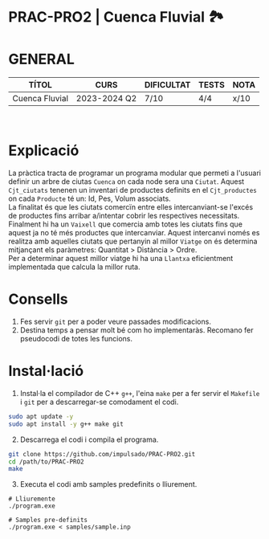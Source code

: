 # PRAC-PRO2 | Cuenca Fluvial 🏞️
# GENERAL
| TÍTOL | CURS | DIFICULTAT | TESTS | NOTA |
| --- | --- | --- | --- | --- |
| Cuenca Fluvial | 2023-2024 Q2 | 7/10 | 4/4 | x/10 |

<br>

# Explicació
La pràctica tracta de programar un programa modular que permeti a l'usuari definir un arbre de ciutas `Cuenca` on cada node sera una `Ciutat`. Aquest `Cjt_ciutats` tenenen un inventari de productes definits en el `Cjt_productes` on cada `Producte` té un: Id, Pes, Volum associats. <br>
La finalitat és que les ciutats comercïn entre elles intercanviant-se l'excés de productes fins arribar a/intentar cobrir les respectives necessitats. <br>
Finalment hi ha un `Vaixell` que comercia amb totes les ciutats fins que aquest ja no té més productes que intercanviar. Aquest intercanvi només es realitza amb aquelles ciutats que pertanyin al millor `Viatge` on és determina mitjançant els paràmetres: Quantitat > Distància > Ordre. <br>
Per a determinar aquest millor viatge hi ha una `Llantxa` eficientment implementada que calcula la millor ruta. 

# Consells
1. Fes servir `git` per a poder veure passades modificacions.
2. Destina temps a pensar molt bé com ho implementaràs. Recomano fer pseudocodi de totes les funcions.

# Instal·lació
1. Instal·la el compilador de C++ `g++`, l'eina `make` per a fer servir el `Makefile` i `git` per a descarregar-se comodament el codi.
```sh
sudo apt update -y
sudo apt install -y g++ make git
```

2. Descarrega el codi i compila el programa.
```sh
git clone https://github.com/impulsado/PRAC-PRO2.git
cd /path/to/PRAC-PRO2
make
```

3. Executa el codi amb samples predefinits o lliurement.
```
# Lliuremente
./program.exe

# Samples pre-definits
./program.exe < samples/sample.inp
```
